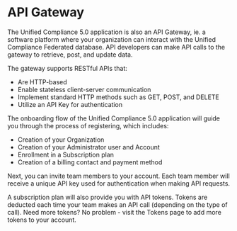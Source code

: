 # API Gateway

The Unified Compliance 5.0 application is also an API Gateway, ie. a software platform where your organization can interact with the Unified Compliance Federated database. API developers can make API calls to the gateway to retrieve, post, and update data.

The gateway supports RESTful APIs that:

* Are HTTP-based
* Enable stateless client-server communication
* Implement standard HTTP methods such as GET, POST, and DELETE
* Utilize an API Key for authentication

The onboarding flow of the Unified Compliance 5.0 application will guide you through the process of registering, which includes:

* Creation of your Organization
* Creation of your Administrator user and Account
* Enrollment in a Subscription plan
* Creation of a billing contact and payment method

Next, you can invite team members to your account.  Each team member will receive a unique API key used for authentication when making API requests.

A subscription plan will also provide you with API tokens. Tokens are deducted each time your team makes an API call (depending on the type of call).  Need more tokens? No problem - visit the Tokens page to add more tokens to your account.
